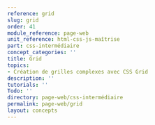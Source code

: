 ```yaml
---
reference: grid
slug: grid
order: 41
module_reference: page-web
unit_reference: html-css-js-maîtrise
part: css-intermédiaire
concept_categories: ''
title: Grid
topics:
- Création de grilles complexes avec CSS Grid
description: ''
tutorials: ''
Todo: ''
directory: page-web/css-intermédiaire
permalink: page-web/grid
layout: concepts
---
```

